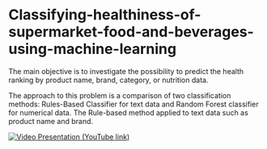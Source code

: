 # Classifying-healthiness-of-supermarket-food-and-beverages-using-machine-learning

The main objective is to investigate the possibility to predict the health ranking by product name, brand, category, or nutrition data. 

The approach to this problem is a comparison of two classification methods: Rules-Based Classifier for text data and Random Forest classifier for numerical data. The Rule-based method applied to text data such as product name and brand. 

[![Video Presentation (YouTube link)](https://img.youtube.com/vi/YOUTUBE_VIDEO_ID_HERE/0.jpg)](https://www.youtube.com/watch?v=WwOlvZZpGgg)

